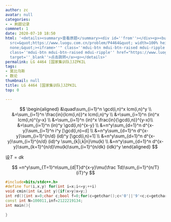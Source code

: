 ```yaml
---
author: zc
avatar: null
categories:
- - 刷题记录
commnet: 1
date: 2020-07-10 18:50
html: '<details><summary>查看原题</summary><div id=''from''></div><p><button onclick="document.getElementById(''from'').innerHTML=''<iframe
  src=&quot;https://www.luogu.com.cn/problem/P4464&quot; width=100% height=800px style=&quot;border:
  none;&quot;><iframe>''" class=''mdui-btn mdui-btn-raised mdui-ripple''>点击加载</button><a
  class=''mdui-btn mdui-btn-raised mdui-ripple'' href="https://www.luogu.com.cn/problem/P4464"
  target=''_blank''>点击跳转</a><p></details>'
permalink: LG 4464 [国家集训队]JZPKIL
tags:
- 莫比乌斯
- 数论
thumbnail: null
title: LG 4464 [国家集训队]JZPKIL
top: 0

---
```

$$
\begin{aligned}
&\quad\sum_{i=1}^n \gcd(i,n)^x lcm(i,n)^y
\\
&=\sum_{i=1}^n \frac{in}{lcm(i,n)}^x lcm(i,n)^y
\\
&=\sum_{i=1}^n (in)^x lcm(i,n)^{y-x}
\\
&=\sum_{i=1}^n (in)^x \frac{in}{\gcd(i,n)}^{y-x}\\
&=\sum_{i=1}^n (in)^y \gcd(i,n)^{x-y}
\\
&=n^y\sum_{d=1}^n d^{x-y}\sum_{i=1}^n i^y [\gcd(i,n)=d]
\\
&=n^y\sum_{d=1}^n d^{x-y}\sum_{i=1}^{n/d} (id)^y [\gcd(i,n)=1]
\\
&=n^y\sum_{d=1}^n d^{x-y}\sum_{i=1}^{n/d} (id)^y \sum_{k|i,k|n}\mu(k)
\\
&=n^y\sum_{d=1}^n d^{x-y}\sum_{k=1}^{n/d}\mu(k)\sum_{i=1}^{n/dk} (idk)^y
\end{aligned}
$$

设$T=dk$

$$
=n^y\sum_{T=1}^n\sum_{d|T}d^{x-y}\mu(\frac Td)\sum_{i=1}^{n/T} (iT)^y
$$
```cpp
#include<bits/stdc++.h>
#define fur(i,x,y) for(int i=x;i<=y;++i)
void cmin(int &x,int y){if(x>y)x=y;}
int rd(){int x=0;char c;bool f=0;for(c=getchar();c<'0'||'9'<c;c=getchar())f^=c=='-';for(x=c-48,c=getchar();'0'<=c&&c<='9';x=x*10+c-48,c=getchar());return f?-x:x;}
const int N=100011,inf=2122219134;
int main(){
    
}
```
